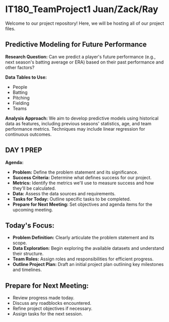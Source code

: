 # IT180_TeamProject1  Juan/Zack/Ray

Welcome to our project repository! Here, we will be hosting all of our project files.

## Predictive Modeling for Future Performance

**Research Question:** Can we predict a player's future performance (e.g., next season's batting average or ERA) based on their past performance and other factors?

**Data Tables to Use:** 
- People
- Batting
- Pitching
- Fielding
- Teams

**Analysis Approach:** 
We aim to develop predictive models using historical data as features, including previous seasons' statistics, age, and team performance metrics. Techniques may include linear regression for continuous outcomes.

## DAY 1 PREP

**Agenda:**
- **Problem:** Define the problem statement and its significance.
- **Success Criteria:** Determine what defines success for our project.
- **Metrics:** Identify the metrics we'll use to measure success and how they'll be calculated.
- **Data:** Assess the data sources and requirements.
- **Tasks for Today:** Outline specific tasks to be completed.
- **Prepare for Next Meeting:** Set objectives and agenda items for the upcoming meeting.

## Today's Focus:
- **Problem Definition:** Clearly articulate the problem statement and its scope.
- **Data Exploration:** Begin exploring the available datasets and understand their structure.
- **Team Roles:** Assign roles and responsibilities for efficient progress.
- **Outline Project Plan:** Draft an initial project plan outlining key milestones and timelines.

## Prepare for Next Meeting:
- Review progress made today.
- Discuss any roadblocks encountered.
- Refine project objectives if necessary.
- Assign tasks for the next session.


